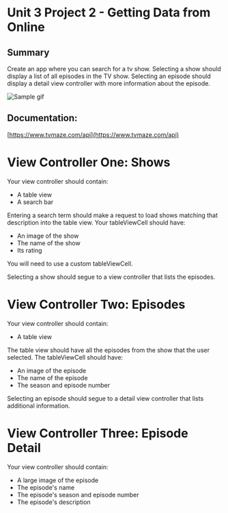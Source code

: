 # Unit 3 Project 2 - Getting Data from Online

## Summary

Create an app where you can search for a tv show.  Selecting a show should display a list of all episodes in the TV show.  Selecting an episode should display a detail view controller with more information about the episode.

![Sample gif](https://github.com/C4Q/AC-iOS-EpisodesFromOnline-HW/blob/master/gif1.gif)

## Documentation:

[https://www.tvmaze.com/api](https://www.tvmaze.com/api)

# View Controller One: Shows

Your view controller should contain:

- A table view
- A search bar

Entering a search term should make a request to load shows matching that description into the table view.  Your tableViewCell should have:

- An image of the show
- The name of the show
- Its rating

You will need to use a custom tableViewCell.

Selecting a show should segue to a view controller that lists the episodes.

# View Controller Two: Episodes

Your view controller should contain:

- A table view

The table view should have all the episodes from the show that the user selected.  The tableViewCell should have:

- An image of the episode
- The name of the episode
- The season and episode number

Selecting an episode should segue to a detail view controller that lists additional information.

# View Controller Three: Episode Detail

Your view controller should contain:

- A large image of the episode
- The episode's name
- The episode's season and episode number
- The episode's description

